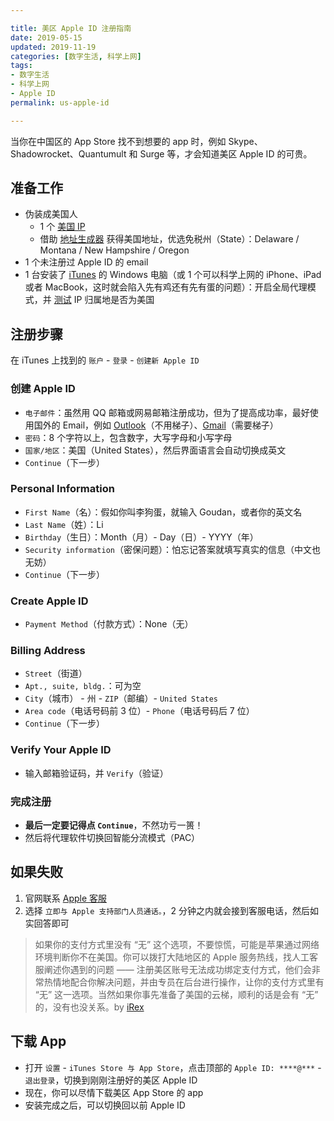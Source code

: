 ```yaml
---

title: 美区 Apple ID 注册指南  
date: 2019-05-15  
updated: 2019-11-19  
categories: [数字生活, 科学上网]  
tags:
- 数字生活
- 科学上网
- Apple ID
permalink: us-apple-id  

---
```


当你在中国区的 App Store 找不到想要的 app 时，例如 Skype、‎Shadowrocket、Quantumult 和 Surge 等，才会知道美区 Apple ID 的可贵。

<!-- more -->


## 准备工作

- 伪装成美国人
	- 1 个 [美国 IP](https://tingtalk.me/fq/)
	- 借助 [地址生成器](https://www.fakeaddressgenerator.com/World/us_address_generator) 获得美国地址，优选免税州（State）：Delaware / Montana / New Hampshire / Oregon
- 1 个未注册过 Apple ID 的 email
- 1 台安装了 [iTunes](https://www.apple.com/itunes/) 的 Windows 电脑（或 1 个可以科学上网的 iPhone、iPad 或者 MacBook，这时就会陷入先有鸡还有先有蛋的问题）：开启全局代理模式，并 [测试](https://whoer.net/zh) IP 归属地是否为美国


## 注册步骤

在 iTunes 上找到的 `账户` - `登录` - `创建新 Apple ID`

### 创建 Apple ID

- `电子邮件`：虽然用 QQ 邮箱或网易邮箱注册成功，但为了提高成功率，最好使用国外的 Email，例如 [Outlook](https://outlook.live.com)（不用梯子）、[Gmail](https://mail.google.com/)（需要梯子）
- `密码`：8 个字符以上，包含数字，大写字母和小写字母
- `国家/地区`：美国（United States），然后界面语言会自动切换成英文
- `Continue`（下一步）


### Personal Information

- `First Name`（名）：假如你叫李狗蛋，就输入 Goudan，或者你的英文名
- `Last Name`（姓）：Li
- `Birthday`（生日）：Month（月）- Day（日）- YYYY（年）
- `Security information`（密保问题）：怕忘记答案就填写真实的信息（中文也无妨）
- `Continue`（下一步）


### Create Apple ID

- `Payment Method`（付款方式）：None（无）

### Billing Address

- `Street`（街道）
- `Apt., suite, bldg.`：可为空
- `City`（城市） - 州 - `ZIP`（邮编）- `United States`
- `Area code`（电话号码前 3 位）- `Phone`（电话号码后 7 位）
- `Continue`（下一步）

### Verify Your Apple ID

- 输入邮箱验证码，并 `Verify`（验证）

### 完成注册

- **最后一定要记得点 `Continue`**，不然功亏一篑！
- 然后将代理软件切换回智能分流模式（PAC）


## 如果失败

1. 官网联系 [Apple 客服](https://getsupport.apple.com/?caller=cups)
2. 选择 `立即与 Apple 支持部门人员通话。`，2 分钟之内就会接到客服电话，然后如实回答即可

> 如果你的支付方式里没有 “无” 这个选项，不要惊慌，可能是苹果通过网络环境判断你不在美国。你可以拨打大陆地区的 Apple 服务热线，找人工客服阐述你遇到的问题 —— 注册美区账号无法成功绑定支付方式，他们会非常热情地配合你解决问题，并由专员在后台进行操作，让你的支付方式里有 “无” 这一选项。当然如果你事先准备了美国的云梯，顺利的话是会有 “无” 的，没有也没关系。by [iRex](https://sspai.com/post/53973)


## 下载 App

- 打开 `设置` - `iTunes Store 与 App Store`，点击顶部的 `Apple ID: ****@***` - `退出登录`，切换到刚刚注册好的美区 Apple ID
- 现在，你可以尽情下载美区 App Store 的 app
- 安装完成之后，可以切换回以前 Apple ID